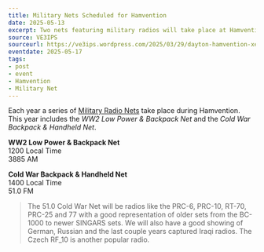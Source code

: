 ```yaml
---
title: Military Nets Scheduled for Hamvention
date: 2025-05-13
excerpt: Two nets featuring military radios will take place at Hamvention.
source: VE3IPS
sourceurl: https://ve3ips.wordpress.com/2025/03/29/dayton-hamvention-xenia-military-net-update/
eventdate: 2025-05-17
tags:
- post
- event
- Hamvention
- Military Net
---
```

Each year a series of [Military Radio Nets](https://ve3ips.wordpress.com/2025/03/29/dayton-hamvention-xenia-military-net-update/) take place during Hamvention. This year includes the *WW2 Low Power & Backpack Net* and the *Cold War Backpack & Handheld Net*.

**WW2 Low Power & Backpack Net**   
1200 Local Time   
3885 AM

**Cold War Backpack & Handheld Net**   
1400 Local Time   
51.0 FM

> The 51.0 Cold War Net will be radios like the PRC-6, PRC-10, RT-70, PRC-25 and 77 with a good representation of older sets from the BC-1000 to newer SINGARS sets. We will also have a good showing of German, Russian and the last couple years captured Iraqi radios. The Czech RF_10 is another popular radio.